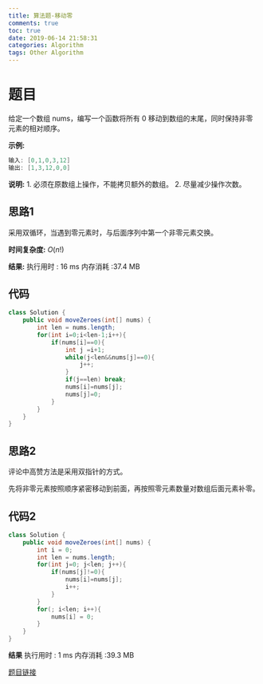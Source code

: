 ```yaml
---
title: 算法题-移动零
comments: true
toc: true
date: 2019-06-14 21:58:31
categories: Algorithm
tags: Other Algorithm
---
```


# 题目

给定一个数组 nums，编写一个函数将所有 0 移动到数组的末尾，同时保持非零元素的相对顺序。

**示例:**
```java
输入: [0,1,0,3,12]
输出: [1,3,12,0,0]
```

**说明:**
    1. 必须在原数组上操作，不能拷贝额外的数组。
    2. 尽量减少操作次数。

## 思路1

采用双循环，当遇到零元素时，与后面序列中第一个非零元素交换。

**时间复杂度:** $O(n!)$

**结果:**
执行用时 : 16 ms
内存消耗 :37.4 MB

## 代码

```java
class Solution {
    public void moveZeroes(int[] nums) {
        int len = nums.length;
        for(int i=0;i<len-1;i++){
            if(nums[i]==0){
                int j =i+1;
                while(j<len&&nums[j]==0){
                    j++;
                }
                if(j==len) break;
                nums[i]=nums[j];
                nums[j]=0;
            }
        }
    }
}
```

## 思路2

评论中高赞方法是采用双指针的方式。

先将非零元素按照顺序紧密移动到前面，再按照零元素数量对数组后面元素补零。

## 代码2

```java
class Solution {
    public void moveZeroes(int[] nums) {
        int i = 0;
        int len = nums.length;
        for(int j=0; j<len; j++){
            if(nums[j]!=0){
                nums[i]=nums[j];
                i++;
            }
        }
        for(; i<len; i++){
            nums[i] = 0;
        }
    }
}
```

**结果**
执行用时 : 1 ms
内存消耗 :39.3 MB

[题目链接](https://leetcode-cn.com/problems/move-zeroes/submissions/)